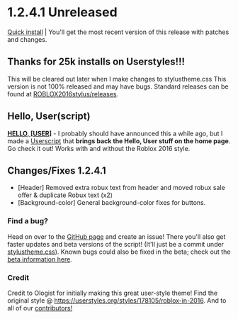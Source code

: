 # 1.2.4.1 Unreleased
[Quick install](https://github.com/anthony1x6000/ROBLOX2016stylus/raw/downloads/.user.css-installFiles/release.user.css) | You'll get the most recent version of this release with patches and changes.
## Thanks for 25k installs on Userstyles!!!
This will be cleared out later when I make changes to stylustheme.css
This version is not 100% released and may have bugs.
Standard releases can be found at [ROBLOX2016stylus/releases](https://github.com/anthony1x6000/ROBLOX2016stylus/releases).

## Hello, User(script)
[**HELLO, [USER]**](https://github.com/anthony1x6000/ROBLOX2016stylus/blob/main/helloUser.user.js) - I probably should have announced this a while ago, but I made a [Userscript](https://github.com/anthony1x6000/ROBLOX2016stylus/blob/main/helloUser.user.js) that **brings back the Hello, User stuff on the home page**. Go check it out! Works with and without the Roblox 2016 style.

## Changes/Fixes 1.2.4.1
- [Header] Removed extra robux text from header and moved robux sale offer & duplicate Robux text (x2) 
- [Background-color] General background-color fixes for buttons. 

### Find a bug?
Head on over to the [GitHub page](https://github.com/anthony1x6000/ROBLOX2016stylus) and create an issue!
There you'll also get faster updates and beta versions of the script! (It'll just be a commit under [stylustheme.css](https://github.com/anthony1x6000/ROBLOX2016stylus/blob/main/stylustheme.css)). Known bugs could also be fixed in the beta; check out the [beta information here](https://github.com/anthony1x6000/ROBLOX2016stylus/blob/main/unreleasedChanges.md#beta--116).

### Credit
Credit to Ologist for initially making this great user-style theme!
Find the original style @ https://userstyles.org/styles/178105/roblox-in-2016.
And to all of our [contributors!](https://github.com/anthony1x6000/ROBLOX2016stylus/graphs/contributors)